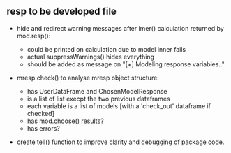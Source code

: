 ## resp to be developed file

- hide and redirect warning messages after lmer() calculation returned by mod.resp():
    - could be printed on calculation due to model inner fails
    - actual suppressWarnings() hides everything
    - should be added as message on "[+] Modeling response variables.." 

- mresp.check() to analyse mresp object structure:
    - has UserDataFrame and ChosenModelResponse
    - is a list of list execpt the two previous dataframes
    - each variable is a list of models [with a 'check_out' dataframe if checked]
    - has mod.choose() results?
    - has errors?

- create tell() function to improve clarity and debugging of package code.